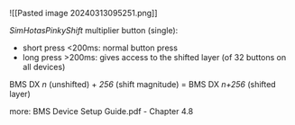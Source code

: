 ![[Pasted image 20240313095251.png]]

*SimHotasPinkyShift* multiplier button (single): 
- short press <200ms: normal button press
- long press >200ms: gives access to the shifted layer (of 32 buttons on all devices)

BMS DX *n* (unshifted) + *256* (shift magnitude) = BMS DX *n+256* (shifted layer)

more: BMS Device Setup Guide.pdf - Chapter 4.8

